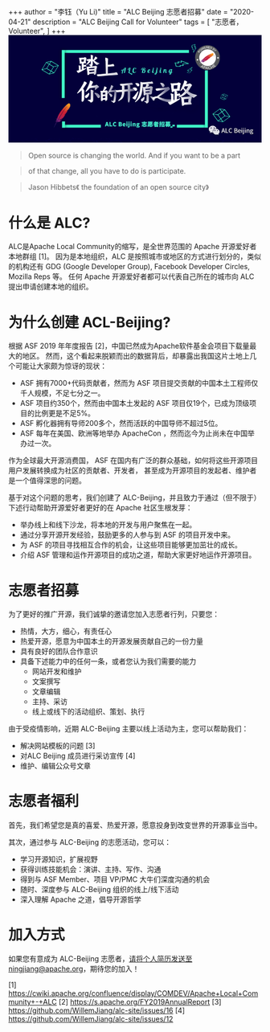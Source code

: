 +++
author = "李钰（Yu Li)"
title = "ALC Beijing 志愿者招募"
date = "2020-04-21"
description = "ALC Beijing Call for Volunteer"
tags = [
    "志愿者，Volunteer",
]
+++
![avatar](../images/call_for_volunteer/start_open_source_way.png)

> Open source is changing the world. And if you want to be a part

> of that change, all you have to do is participate.<br>

> Jason Hibbets《 the foundation of an open source city》

# 什么是 ALC?

ALC是Apache Local Community的缩写，是全世界范围的 Apache 开源爱好者本地群组 [1]。
因为是本地组织，ALC 是按照城市或地区的方式进行划分的，类似的机构还有 GDG (Google Developer Group), Facebook Developer Circles, Mozilla Reps 等。
任何 Apache 开源爱好者都可以代表自己所在的城市向 ALC 提出申请创建本地的组织。

# 为什么创建 ACL-Beijing?

根据 ASF 2019 年年度报告 [2]，中国已然成为Apache软件基金会项目下载量最大的地区。
然而，这个看起来脱颖而出的数据背后，却暴露出我国这片土地上几个可能让大家颇为惊讶的现状：

* ASF 拥有7000+代码贡献者，然而为 ASF 项目提交贡献的中国本土工程师仅千人规模，不足七分之一。
* ASF 项目约350个，然而由中国本土发起的 ASF 项目仅19个，已成为顶级项目的比例更是不足5%。
* ASF 孵化器拥有导师200多个，然而活跃的中国导师不超过5位。
* ASF 每年在美国、欧洲等地举办 ApacheCon ，然而迄今为止尚未在中国举办过一次。

作为全球最大开源消费国， ASF 在国内有广泛的群众基础，如何将这些开源项目用户发展转换成为社区的贡献者、开发者，
甚至成为开源项目的发起者、维护者是一个值得深思的问题。

基于对这个问题的思考，我们创建了 ALC-Beijing，并且致力于通过（但不限于）下述行动帮助开源爱好者更好的在 Apache 社区生根发芽：

* 举办线上和线下沙龙，将本地的开发与用户聚焦在一起。
* 通过分享开源开发经验，鼓励更多的人参与到 ASF 的项目开发中来。
* 为 ASF 的项目寻找相互合作的机会，让这些项目能够更加茁壮的成长。
* 介绍 ASF 管理和运作开源项目的成功之道，帮助大家更好地运作开源项目。

# 志愿者招募

为了更好的推广开源，我们诚挚的邀请您加入志愿者行列，只要您：

* 热情，大方，细心，有责任心
* 热爱开源，愿意为中国本土的开源发展贡献自己的一份力量
* 具有良好的团队合作意识
* 具备下述能力中的任何一条，或者您认为我们需要的能力
  * 网站开发和维护
  * 文案撰写
  * 文章编辑
  * 主持、采访
  * 线上或线下的活动组织、策划、执行

由于受疫情影响，近期 ALC-Beijing 主要以线上活动为主，您可以帮助我们：

* 解决网站模板的问题 [3]
* 对ALC Beijing 成员进行采访宣传 [4]
* 维护、编辑公众号文章

# 志愿者福利

首先，我们希望您是真的喜爱、热爱开源，愿意投身到改变世界的开源事业当中。

其次，通过参与 ALC-Beijing 的志愿活动，您可以：

* 学习开源知识，扩展视野
* 获得训练技能机会：演讲、主持、写作、沟通
* 得到与 ASF Member、项目 VP/PMC 大牛们深度沟通的机会
* 随时、深度参与 ALC-Beijing 组织的线上/线下活动
* 深入理解 Apache 之道，倡导开源哲学

# 加入方式

如果您有意成为 ALC-Beijing 志愿者，请将个人简历发送至ningjiang@apache.org，期待您的加入！

[1] https://cwiki.apache.org/confluence/display/COMDEV/Apache+Local+Community+-+ALC
[2] https://s.apache.org/FY2019AnnualReport
[3] https://github.com/WillemJiang/alc-site/issues/16
[4] https://github.com/WillemJiang/alc-site/issues/12
